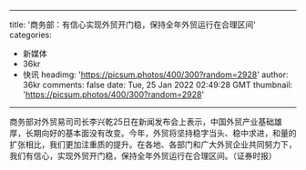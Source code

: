 
---
title: '商务部：有信心实现外贸开门稳，保持全年外贸运行在合理区间'
categories: 
 - 新媒体
 - 36kr
 - 快讯
headimg: 'https://picsum.photos/400/300?random=2928'
author: 36kr
comments: false
date: Tue, 25 Jan 2022 02:49:28 GMT
thumbnail: 'https://picsum.photos/400/300?random=2928'
---

<div>   
商务部对外贸易司司长李兴乾25日在新闻发布会上表示，中国外贸产业基础雄厚，长期向好的基本面没有改变。今年，外贸将坚持稳字当头、稳中求进，和量的扩张相比，我们更加注重质的提升。在各地、各部门和广大外贸企业共同努力下，我们有信心，实现外贸开门稳，保持全年外贸运行在合理区间。（证券时报）  
</div>
            